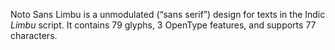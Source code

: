 Noto Sans Limbu is a unmodulated (“sans serif”) design for texts in the Indic _Limbu_ script. It contains 79 glyphs, 3 OpenType features, and supports 77 characters.